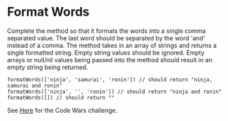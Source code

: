 # Format Words
Complete the method so that it formats the words into a single comma separated
value. The last word should be separated by the word 'and' instead of a comma.
The method takes in an array of strings and returns a single formatted string.
Empty string values should be ignored. Empty arrays or null/nil values being
passed into the method should result in an empty string being returned.

```
formatWords(['ninja', 'samurai', 'ronin']) // should return "ninja, samurai and ronin"
formatWords(['ninja', '', 'ronin']) // should return "ninja and ronin"
formatWords([]) // should return ""
```

See
[Here](https://www.codewars.com/kata/format-words-into-a-sentence/train/javascript)
for the Code Wars challenge.
